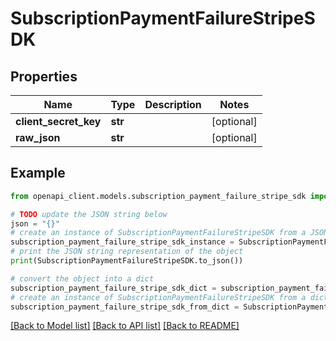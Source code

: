 # SubscriptionPaymentFailureStripeSDK


## Properties

Name | Type | Description | Notes
------------ | ------------- | ------------- | -------------
**client_secret_key** | **str** |  | [optional] 
**raw_json** | **str** |  | [optional] 

## Example

```python
from openapi_client.models.subscription_payment_failure_stripe_sdk import SubscriptionPaymentFailureStripeSDK

# TODO update the JSON string below
json = "{}"
# create an instance of SubscriptionPaymentFailureStripeSDK from a JSON string
subscription_payment_failure_stripe_sdk_instance = SubscriptionPaymentFailureStripeSDK.from_json(json)
# print the JSON string representation of the object
print(SubscriptionPaymentFailureStripeSDK.to_json())

# convert the object into a dict
subscription_payment_failure_stripe_sdk_dict = subscription_payment_failure_stripe_sdk_instance.to_dict()
# create an instance of SubscriptionPaymentFailureStripeSDK from a dict
subscription_payment_failure_stripe_sdk_from_dict = SubscriptionPaymentFailureStripeSDK.from_dict(subscription_payment_failure_stripe_sdk_dict)
```
[[Back to Model list]](../README.md#documentation-for-models) [[Back to API list]](../README.md#documentation-for-api-endpoints) [[Back to README]](../README.md)


